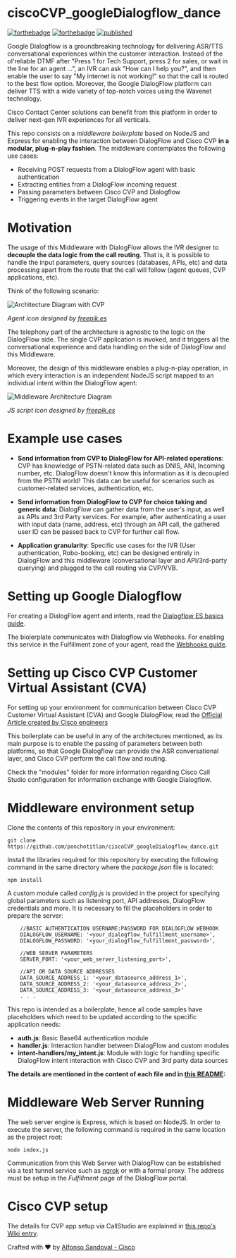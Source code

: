 # ciscoCVP_googleDialogflow_dance

[![forthebadge](https://forthebadge.com/images/badges/made-with-javascript.svg)](https://forthebadge.com) [![forthebadge](https://forthebadge.com/images/badges/built-with-love.svg)](https://forthebadge.com) [![published](https://static.production.devnetcloud.com/codeexchange/assets/images/devnet-published.svg)](https://developer.cisco.com/codeexchange/github/repo/ponchotitlan/ciscoCVP_googleDialogflow_dance)

Google Dialogflow is a groundbreaking technology for delivering ASR/TTS conversational experiences within the customer interaction. Instead of the ol'reliable DTMF after "Press 1 for Tech Support, press 2 for sales, or wait in the line for an agent ...", an IVR can ask "How can I help you?", and then enable the user to say "My internet is not working!" so that the call is routed to the best flow option. Moreover, the Google DialogFlow platform can deliver TTS with a wide variety of top-notch voices using the Wavenet technology.

Cisco Contact Center solutions can benefit from this platform in order to deliver next-gen IVR experiences for all verticals.

This repo consists on a *middleware boilerplate* based on NodeJS and Express for enabling the interaction between DialogFlow and Cisco CVP **in a modular, plug-n-play fashion**. The middleware contemplates the following use cases:

- Receiving POST requests from a DialogFlow agent with basic authentication
- Extracting entities from a DialogFlow incoming request
- Passing parameters between Cisco CVP and Dialogflow
- Triggering events in the target DialogFlow agent

# Motivation

The usage of this Middleware with DialogFlow allows the IVR designer to **decouple the data logic from the call routing**. That is, it is possible to handle the input parameters, query sources (databases, APIs, etc) and data processing apart from the route that the call will follow (agent queues, CVP applications, etc). 

Think of the following scenario:

![Architecture Diagram with CVP](https://github.com/ponchotitlan/ciscoCVP_googleDialogflow_dance/blob/main/screenshots/arch_01.jpg)

*Agent icon designed by [freepik.es](https://www.flaticon.es/)*

The telephony part of the architecture is agnostic to the logic on the DialogFlow side. The single CVP application is invoked, and it triggers all the conversational experience and data handling on the side of DialogFlow and this Middleware.

Moreover, the design of this middleware enables a plug-n-play operation, in which every interaction is an independent NodeJS script mapped to an individual intent within the DialogFlow agent:

![Middleware Architecture Diagram](https://github.com/ponchotitlan/ciscoCVP_googleDialogflow_dance/blob/main/screenshots/arch_02.jpg)

*JS script icon designed by [freepik.es](https://www.flaticon.es/)*

# Example use cases

- **Send information from CVP to DialogFlow for API-related operations**: CVP has knowledge of PSTN-related data such as DNIS, ANI, Incoming number, etc. DialogFlow doesn't know this information as it is decoupled from the PSTN world! This data can be useful for scenarios such as customer-related services, authentication, etc.

- **Send information from DialogFlow to CVP for choice taking and generic data**: DialogFlow can gather data from the user's input, as well as APIs and 3rd Party services. For example, after authenticating a user with input data (name, address, etc) through an API call, the gathered user ID can be passed back to CVP for further call flow.

- **Application granularity**: Specific use cases for the IVR (User authentication, Robo-booking, etc) can be designed entirely in DialogFlow and this middleware (conversational layer and API/3rd-party querying) and plugged to the call routing via CVP/VVB.

# Setting up Google Dialogflow

For creating a DialogFlow agent and intents, read the [Dialogflow ES basics guide](https://cloud.google.com/dialogflow/es/docs/basics).

The biolerplate communicates with Dialogflow via Webhooks. For enabling this service in the Fulfillment zone of your agent, read the [Webhooks guide](https://cloud.google.com/dialogflow/es/docs/fulfillment-webhook?hl=es-419).

# Setting up Cisco CVP Customer Virtual Assistant (CVA)

For setting up your environment for communication between Cisco CVP Customer Virtual Assistant (CVA) and Google DialogFlow, read the [Official Article created by Cisco engineers](https://www.cisco.com/c/en/us/support/docs/contact-center/unified-customer-voice-portal/215527-configure-cvp-customer-virtual-assistant.html) 

This boilerplate can be useful in any of the architectures mentioned, as its main purpose is to enable the passing of parameters between both platforms, so that Google Dialogflow can provide the ASR conversational layer, and Cisco CVP perform the call flow and routing.

Check the "modules" folder for more information regarding Cisco Call Studio configuration for information exchange with Google Dialogflow.

# Middleware environment setup

Clone the contents of this repository in your environment:
```
git clone https://github.com/ponchotitlan/ciscoCVP_googleDialogflow_dance.git
```

Install the libraries required for this repository by executing the following command in the same directory where the *package.json* file is located:
```
npm install
```

A custom module called *config.js* is provided in the project for specifying global parameters such as listening port, API addresses, DialogFlow credentials and more. It is necessary to fill the placeholders in order to prepare the server:
```
    //BASIC AUTHENTICATION USERNAME:PASSWORD FOR DIALOGFLOW WEBHOOK
    DIALOGFLOW_USERNAME: '<your_dialogflow_fulfillment_username>',
    DIALOGFLOW_PASSWORD: '<your_dialogflow_fulfillment_password>',

    //WEB SERVER PARAMETERS
    SERVER_PORT: '<your_web_server_listening_port>',

    //API OR DATA SOURCE ADDRESSES
    DATA_SOURCE_ADDRESS_1: '<your_datasource_address_1>',
    DATA_SOURCE_ADDRESS_2: '<your_datasource_address_2>',
    DATA_SOURCE_ADDRESS_3: '<your_datasource_address_3>'
    . . .
```

This repo is intended as a boilerplate, hence all code samples have placeholders which need to be updated according to the specific application needs:

- **auth.js**: Basic Base64 authentication module
- **handler.js**: Interaction handler between DialogFlow and custom modules
- **intent-handlers/my_intent.js**:  Module with logic for handling specific DialogFlow intent interaction with Cisco CVP and 3rd party data sources

**The details are mentioned in the content of each file and in [this README](https://github.com/ponchotitlan/ciscoCVP_googleDialogflow_dance/tree/main/modules/intent-handlers):**

# Middleware Web Server Running

The web server engine is Express, which is based on NodeJS. In order to execute the server, the following command is required in the same location as the project root:

```
node index.js
```

Communication from this Web Server with DialogFlow can be established via a test tunnel service such as [ngrok](https://ngrok.com/) or with a formal proxy. The address must be setup in the *Fulfillment* page of the DialogFlow portal.

# Cisco CVP setup

The details for CVP app setup via CallStudio are explained in [this repo's Wiki entry](https://github.com/ponchotitlan/ciscoCVP_googleDialogflow_dance/wiki/%F0%9F%91%A9%E2%80%8D%F0%9F%9A%80-Setting-up-the-interaction-between-Cisco-CVP-and-Google-DialogFlow).

Crafted with :heart: by [Alfonso Sandoval - Cisco](https://linkedin.com/in/asandovalros)